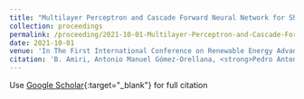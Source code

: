 ```yaml
---
title: "Multilayer Perceptron and Cascade Forward Neural Network for Short-term Tilted Irradiation Estimation in Algerian Sahara"
collection: proceedings
permalink: /proceeding/2021-10-01-Multilayer-Perceptron-and-Cascade-Forward-Neural-Network-for-Short-term-Tilted-Irradiation-Estimatio
date: 2021-10-01
venue: 'In The First International Conference on Renewable Energy Advanced Technologies and Applications (ICREATA&apos;21)'
citation: 'B. Amiri, Antonio Manuel Gómez-Orellana, <strong>Pedro Antonio Gutiérrez</strong>, K. Dahmani, R. Dizène, &quot;Multilayer Perceptron and Cascade Forward Neural Network for Short-term Tilted Irradiation Estimation in Algerian Sahara.&quot; In The First International Conference on Renewable Energy Advanced Technologies and Applications (ICREATA&amp;apos;21), 2021, Research Unit for Renewable Energies in Saharan Region, Adrar, pp.116-117.'
---
```

Use [Google Scholar](https://scholar.google.com/scholar?q=Multilayer+Perceptron+and+Cascade+Forward+Neural+Network+for+Short+term+Tilted+Irradiation+Estimation+in+Algerian+Sahara){:target="_blank"} for full citation